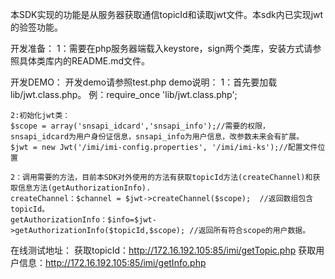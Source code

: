 本SDK实现的功能是从服务器获取通信topicId和读取jwt文件。本sdk内已实现jwt的验签功能。

开发准备：
	1：需要在php服务器端载入keystore，sign两个类库，安装方式请参照具体类库内的README.md文件。

开发DEMO：
	开发demo请参照test.php
	demo说明：	
	1：首先要加载lib/jwt.class.php。
	例：require_once 'lib/jwt.class.php';
	
	2:初始化jwt类：
	$scope = array('snsapi_idcard','snsapi_info');//需要的权限，snsapi_idcard为用户身份证信息，snsapi_info为用户信息，改参数未来会有扩展。
	$jwt = new Jwt('/imi/imi-config.properties', '/imi/imi-ks');//配置文件位置
	
	2：调用需要的方法，目前本SDK对外使用的方法有获取topicId方法(createChannel)和获取信息方法(getAuthorizationInfo).
	createChannel：$channel = $jwt->createChannel($scope);  //返回数组包含topicId。
	getAuthorizationInfo：$info=$jwt->getAuthorizationInfo($topicId,$scope); //返回所有符合scope的用户数据。


在线测试地址：
	获取topicId：http://172.16.192.105:85/imi/getTopic.php
	获取用户信息：http://172.16.192.105:85/imi/getInfo.php
